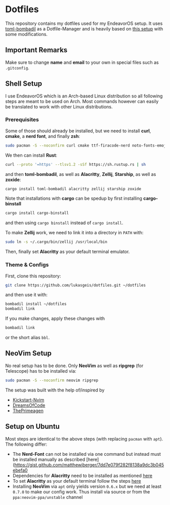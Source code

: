 # Dotfiles

This repository contains my dotfiles used for my EndeavorOS setup.
It uses [toml-bombadil](https://github.com/oknozor/toml-bombadil) as a Dotfile-Manager and is heavily based on [this setup](https://github.com/EldosHD/dotFiles) with some modifications.

## Important Remarks

Make sure to change **name** and **email** to your own in special files such as `.gitconfig`.


## Shell Setup

I use EndeavorOS which is an Arch-based Linux distribution so all following steps are meant to be used on Arch.
Most commands however can easily be translated to work with other Linux distributions.

### Prerequisites

Some of those should already be installed, but we need to install **curl**, **cmake**, a **nerd font**, and finally **zsh**:
```bash
sudo pacman -S --noconfirm curl cmake ttf-firacode-nerd noto-fonts-emoji zsh zoxide
```

We then can install **Rust**:
```bash
curl --proto '=https' --tlsv1.2 -sSf https://sh.rustup.rs | sh
```
and then **toml-bombadil**, as well as **Alacritty**, **Zellij**, **Starship**, as well as **zoxide**:
```bash
cargo install toml-bombadil alacritty zellij starship zoxide
```

Note that installations with **cargo** can be spedup by first installing **cargo-binstall**
```bash
cargo install cargo-binstall
```
and then using `cargo binstall` instead of `cargo install`.

To make **Zellij** work, we need to link it into a directory in `PATH` with:
```bash
sudo ln -s ~/.cargo/bin/zellij /usr/local/bin
```

Then, finally set **Alacritty** as your default terminal emulator.

### Theme & Configs

First, clone this repository:
```bash
git clone https://github.com/lukasgeis/dotfiles.git ~/dotfiles
```
and then use it with:
```bash
bombadil install ~/dotfiles
bombadil link
```

If you make changes, apply these changes with 
```bash
bombadil link
```
or the short alias `bbl`.


## NeoVim Setup

No real setup has to be done.
Only **NeoVim** as well as **ripgrep** (for Telescope) has to be installed via:
```bash
sudo pacman -S --noconfirm neovim ripgrep
```

The setup was built with the help of/inspired by
* [Kickstart-Nvim](https://github.com/nvim-lua/kickstart.nvim/tree/master)
* [DreamsOfCode](https://github.com/dreamsofcode-io/DreamNvim/tree/main)
* [ThePrimeagen](https://www.youtube.com/watch?v=w7i4amO_zaE&ab_channel=ThePrimeagen)


## Setup on Ubuntu

Most steps are identical to the above steps (with replacing `pacman` with `apt`).
The following differ:
- The **Nerd-Font** can not be installed via one command but instead must be installed manually as described [here](https://gist.github.com/matthewjberger/7dd7e079f282f8138a9dc3b045ebefa0
- Dependencies for **Alacritty** need to be installed as mentioned [here](https://github.com/alacritty/alacritty/blob/master/INSTALL.md#dependencies)
- To set **Alacritty** as your default terminal follow the steps [here](https://askubuntu.com/questions/1364954/make-alacritty-the-default-terminal-permanently)
- Installing **NeoVim** via `apt` only yields version `0.6.x` but we need at least `0.7.0` to make our config work. Thus install via source or from the `ppa:neovim-ppa/unstable` channel

